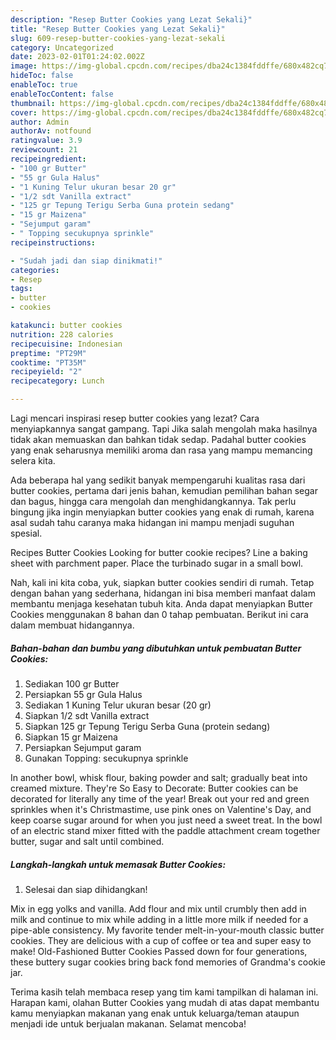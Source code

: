 ```yaml
---
description: "Resep Butter Cookies yang Lezat Sekali}"
title: "Resep Butter Cookies yang Lezat Sekali}"
slug: 609-resep-butter-cookies-yang-lezat-sekali
category: Uncategorized
date: 2023-02-01T01:24:02.002Z
image: https://img-global.cpcdn.com/recipes/dba24c1384fddffe/680x482cq70/butter-cookies-foto-resep-utama.jpg
hideToc: false
enableToc: true
enableTocContent: false
thumbnail: https://img-global.cpcdn.com/recipes/dba24c1384fddffe/680x482cq70/butter-cookies-foto-resep-utama.jpg
cover: https://img-global.cpcdn.com/recipes/dba24c1384fddffe/680x482cq70/butter-cookies-foto-resep-utama.jpg
author: Admin
authorAv: notfound
ratingvalue: 3.9
reviewcount: 21
recipeingredient:
- "100 gr Butter"
- "55 gr Gula Halus"
- "1 Kuning Telur ukuran besar 20 gr"
- "1/2 sdt Vanilla extract"
- "125 gr Tepung Terigu Serba Guna protein sedang"
- "15 gr Maizena"
- "Sejumput garam"
- " Topping secukupnya sprinkle"
recipeinstructions:

- "Sudah jadi dan siap dinikmati!"
categories:
- Resep
tags:
- butter
- cookies

katakunci: butter cookies 
nutrition: 228 calories
recipecuisine: Indonesian
preptime: "PT29M"
cooktime: "PT35M"
recipeyield: "2"
recipecategory: Lunch

---
```



Lagi mencari inspirasi resep butter cookies yang lezat? Cara menyiapkannya sangat gampang. Tapi Jika salah mengolah maka hasilnya tidak akan memuaskan dan bahkan tidak sedap. Padahal butter cookies yang enak seharusnya memiliki aroma dan rasa yang mampu memancing selera kita.


Ada beberapa hal yang sedikit banyak mempengaruhi kualitas rasa dari butter cookies, pertama dari jenis bahan, kemudian pemilihan bahan segar dan bagus, hingga cara mengolah dan menghidangkannya. Tak perlu bingung jika ingin menyiapkan butter cookies yang enak di rumah, karena asal sudah tahu caranya maka hidangan ini mampu menjadi suguhan spesial.

Recipes Butter Cookies Looking for butter cookie recipes? Line a baking sheet with parchment paper. Place the turbinado sugar in a small bowl.


Nah, kali ini kita coba, yuk, siapkan butter cookies sendiri di rumah. Tetap dengan bahan yang sederhana, hidangan ini bisa memberi manfaat dalam membantu menjaga kesehatan tubuh kita. Anda dapat menyiapkan Butter Cookies menggunakan 8 bahan dan 0 tahap pembuatan. Berikut ini cara dalam membuat hidangannya.

<!--inarticleads1-->

##### Bahan-bahan dan bumbu yang dibutuhkan untuk pembuatan Butter Cookies:

1. Sediakan 100 gr Butter
1. Persiapkan 55 gr Gula Halus
1. Sediakan 1 Kuning Telur ukuran besar (20 gr)
1. Siapkan 1/2 sdt Vanilla extract
1. Siapkan 125 gr Tepung Terigu Serba Guna (protein sedang)
1. Siapkan 15 gr Maizena
1. Persiapkan Sejumput garam
1. Gunakan  Topping: secukupnya sprinkle


In another bowl, whisk flour, baking powder and salt; gradually beat into creamed mixture. They&#39;re So Easy to Decorate: Butter cookies can be decorated for literally any time of the year! Break out your red and green sprinkles when it&#39;s Christmastime, use pink ones on Valentine&#39;s Day, and keep coarse sugar around for when you just need a sweet treat. In the bowl of an electric stand mixer fitted with the paddle attachment cream together butter, sugar and salt until combined. 

<!--inarticleads2-->

##### Langkah-langkah untuk memasak Butter Cookies:


1. Selesai dan siap dihidangkan!

Mix in egg yolks and vanilla. Add flour and mix until crumbly then add in milk and continue to mix while adding in a little more milk if needed for a pipe-able consistency. My favorite tender melt-in-your-mouth classic butter cookies. They are delicious with a cup of coffee or tea and super easy to make! Old-Fashioned Butter Cookies Passed down for four generations, these buttery sugar cookies bring back fond memories of Grandma&#39;s cookie jar. 

Terima kasih telah membaca resep yang tim kami tampilkan di halaman ini. Harapan kami, olahan Butter Cookies yang mudah di atas dapat membantu kamu menyiapkan makanan yang enak untuk keluarga/teman ataupun menjadi ide untuk berjualan makanan. Selamat mencoba!
